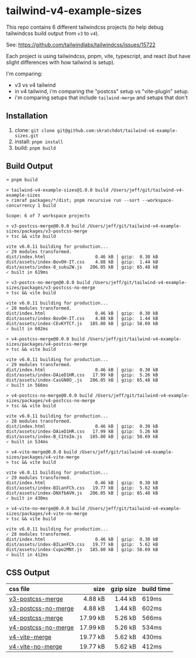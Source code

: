 # tailwind-v4-example-sizes

This repo contains 6 different tailwindcss projects (to help debug tailwindcss build output from `v3` to `v4`).

See: <https://github.com/tailwindlabs/tailwindcss/issues/15722>

Each project is using tailwindcss, pnpm, vite, typescript, and react (but have slight differences with how tailwind is setup).

I'm comparing:

- v3 vs v4 tailwind
- in v4 tailwind, i'm comparing the "postcss" setup vs "vite-plugin" setup.
- i'm comparing setups that include `tailwind-merge` and setups that don't

## Installation

1. clone: `git clone git@github.com:skratchdot/tailwind-v4-example-sizes.git`
2. install: `pnpm install`
3. build: `pnpm build`

## Build Output

```shell
➜ pnpm build

> tailwind-v4-example-sizes@1.0.0 build /Users/jeff/git/tailwind-v4-example-sizes
> rimraf packages/*/dist; pnpm recursive run --sort --workspace-concurrency 1 build

Scope: 6 of 7 workspace projects

> v3-postcss-merge@0.0.0 build /Users/jeff/git/tailwind-v4-example-sizes/packages/v3-postcss-merge
> tsc && vite build

vite v6.0.11 building for production...
✓ 29 modules transformed.
dist/index.html                   0.46 kB │ gzip:  0.30 kB
dist/assets/index-BovOH-IT.css    4.88 kB │ gzip:  1.44 kB
dist/assets/index-8_suku2W.js   206.05 kB │ gzip: 65.48 kB
✓ built in 619ms

> v3-postcs-no-merge@0.0.0 build /Users/jeff/git/tailwind-v4-example-sizes/packages/v3-postcss-no-merge
> tsc && vite build

vite v6.0.11 building for production...
✓ 28 modules transformed.
dist/index.html                   0.46 kB │ gzip:  0.30 kB
dist/assets/index-BovOH-IT.css    4.88 kB │ gzip:  1.44 kB
dist/assets/index-CEvKYTCf.js   185.80 kB │ gzip: 58.69 kB
✓ built in 602ms

> v4-postcss-merge@0.0.0 build /Users/jeff/git/tailwind-v4-example-sizes/packages/v4-postcss-merge
> tsc && vite build

vite v6.0.11 building for production...
✓ 29 modules transformed.
dist/index.html                   0.46 kB │ gzip:  0.30 kB
dist/assets/index-DAieD1HR.css   17.99 kB │ gzip:  5.26 kB
dist/assets/index-CasGN8O_.js   206.05 kB │ gzip: 65.48 kB
✓ built in 566ms

> v4-postcss-no-merge@0.0.0 build /Users/jeff/git/tailwind-v4-example-sizes/packages/v4-postcss-no-merge
> tsc && vite build

vite v6.0.11 building for production...
✓ 28 modules transformed.
dist/index.html                   0.46 kB │ gzip:  0.30 kB
dist/assets/index-DAieD1HR.css   17.99 kB │ gzip:  5.26 kB
dist/assets/index-B_C1teIm.js   185.80 kB │ gzip: 58.69 kB
✓ built in 534ms

> v4-vite-merge@0.0.0 build /Users/jeff/git/tailwind-v4-example-sizes/packages/v4-vite-merge
> tsc && vite build

vite v6.0.11 building for production...
✓ 29 modules transformed.
dist/index.html                   0.46 kB │ gzip:  0.30 kB
dist/assets/index-BILanFCh.css   19.77 kB │ gzip:  5.62 kB
dist/assets/index-DNXfbAVH.js   206.05 kB │ gzip: 65.48 kB
✓ built in 430ms

> v4-vite-no-merge@0.0.0 build /Users/jeff/git/tailwind-v4-example-sizes/packages/v4-vite-no-merge
> tsc && vite build

vite v6.0.11 building for production...
✓ 28 modules transformed.
dist/index.html                   0.46 kB │ gzip:  0.30 kB
dist/assets/index-BILanFCh.css   19.77 kB │ gzip:  5.62 kB
dist/assets/index-Cvpo2MNt.js   185.80 kB │ gzip: 58.69 kB
✓ built in 412ms
```

## CSS Output

| css file                                                                                                                                                                  |     size | gzip size | build time |
| :------------------------------------------------------------------------------------------------------------------------------------------------------------------------ | -------: | --------: | ---------- |
| [v3-postcss-merge](https://raw.githubusercontent.com/skratchdot/tailwind-v4-example-sizes/refs/heads/main/packages/v3-postcss-merge/dist/assets/index-BovOH-IT.css)       |  4.88 kB |   1.44 kB | 619ms      |
| [v3-postcss-no-merge](https://raw.githubusercontent.com/skratchdot/tailwind-v4-example-sizes/refs/heads/main/packages/v3-postcss-no-merge/dist/assets/index-BovOH-IT.css) |  4.88 kB |   1.44 kB | 602ms      |
| [v4-postcss-merge](https://raw.githubusercontent.com/skratchdot/tailwind-v4-example-sizes/refs/heads/main/packages/v4-postcss-merge/dist/assets/index-DAieD1HR.css)       | 17.99 kB |   5.26 kB | 566ms      |
| [v4-postcss-no-merge](https://raw.githubusercontent.com/skratchdot/tailwind-v4-example-sizes/refs/heads/main/packages/v4-postcss-no-merge/dist/assets/index-DAieD1HR.css) | 17.99 kB |   5.26 kB | 534ms      |
| [v4-vite-merge](https://raw.githubusercontent.com/skratchdot/tailwind-v4-example-sizes/refs/heads/main/packages/v4-vite-merge/dist/assets/index-BILanFCh.css)             | 19.77 kB |   5.62 kB | 430ms      |
| [v4-vite-no-merge](https://raw.githubusercontent.com/skratchdot/tailwind-v4-example-sizes/refs/heads/main/packages/v4-vite-no-merge/dist/assets/index-BILanFCh.css)       | 19.77 kB |   5.62 kB | 412ms      |
